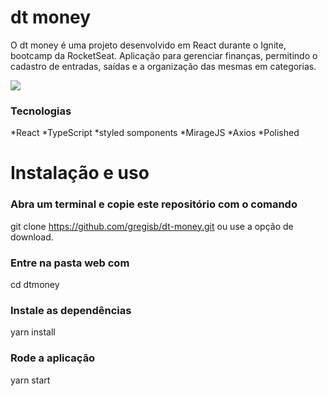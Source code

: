 # dt money

O dt money é uma projeto desenvolvido em React durante o Ignite, bootcamp da RocketSeat. Aplicação para gerenciar finanças, permitindo o cadastro de entradas, saídas e a organização das mesmas em categorias.


<img src="https://github.com/gregisb/dt-money/blob/main/src/dtmoney.png?raw=true" />



### Tecnologias

*React
*TypeScript
*styled somponents
*MirageJS
*Axios
*Polished

# Instalação e uso

### Abra um terminal e copie este repositório com o comando
git clone https://github.com/gregisb/dt-money.git
ou use a opção de download.

### Entre na pasta web com 
cd dtmoney

### Instale as dependências
yarn install

### Rode a aplicação
yarn start